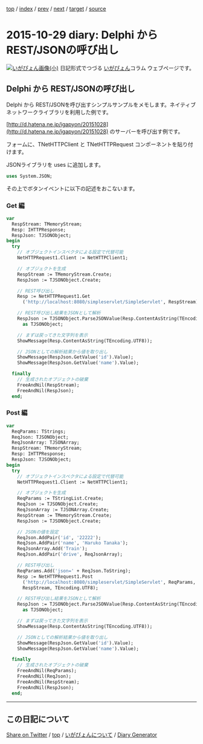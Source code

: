 [top](../index.html) 
 / [index](https://igapyon.github.io/diary/2015/index.html) 
 / [prev](https://igapyon.github.io/diary/2015/ig151028.html) 
 / [next](https://igapyon.github.io/diary/2015/ig151030.html) 
 / [target](https://igapyon.github.io/diary/2015/ig151029.html) 
 / [source](https://github.com/igapyon/diary/blob/gh-pages/2015/ig151029.html.src.md) 

2015-10-29 diary: Delphi から REST/JSONの呼び出し
=====================================================================================================
[![いがぴょん画像(小)](https://igapyon.github.io/diary/images/iga200306s.jpg "いがぴょん")](https://igapyon.github.io/diary/memo/memoigapyon.html) 日記形式でつづる [いがぴょん](https://igapyon.github.io/diary/memo/memoigapyon.html)コラム ウェブページです。

## Delphi から REST/JSONの呼び出し

Delphi から REST/JSONを呼び出すシンプルサンプルをメモします。ネイティブネットワークライブラリを利用した例です。

[http://d.hatena.ne.jp/igapyon/20151028](http://d.hatena.ne.jp/igapyon/20151028) のサーバーを呼び出す例です。

フォームに、TNetHTTPClient と TNetHTTPRequest コンポーネントを貼り付けます。

JSONライブラリを uses に追加します。

```pascal
uses System.JSON;
```


その上でボタンイベントに以下の記述をおこないます。


### Get 編


```pascal
var
  RespStream: TMemoryStream;
  Resp: IHTTPResponse;
  RespJson: TJSONObject;
begin
  try
    // オブジェクトインスペクタによる設定で代替可能
    NetHTTPRequest1.Client := NetHTTPClient1;

    // オブジェクトを生成
    RespStream := TMemoryStream.Create;
    RespJson := TJSONObject.Create;

    // REST呼び出し
    Resp := NetHTTPRequest1.Get
      ('http://localhost:8080/simpleservlet/SimpleServlet', RespStream);

    // REST呼び出し結果をJSONとして解析
    RespJson := TJSONObject.ParseJSONValue(Resp.ContentAsString(TEncoding.UTF8))
      as TJSONObject;

    // まずは戻ってきた文字列を表示
    ShowMessage(Resp.ContentAsString(TEncoding.UTF8));

    // JSONとしての解析結果から値を取り出し
    ShowMessage(RespJson.GetValue('id').Value);
    ShowMessage(RespJson.GetValue('name').Value);

  finally
    // 生成されたオブジェクトの破棄
    FreeAndNil(RespStream);
    FreeAndNil(RespJson);
  end;
```



### Post 編


```pascal
var
  ReqParams: TStrings;
  ReqJson: TJSONObject;
  ReqJsonArray: TJSONArray;
  RespStream: TMemoryStream;
  Resp: IHTTPResponse;
  RespJson: TJSONObject;
begin
  try
    // オブジェクトインスペクタによる設定で代替可能
    NetHTTPRequest1.Client := NetHTTPClient1;

    // オブジェクトを生成
    ReqParams := TStringList.Create;
    ReqJson := TJSONObject.Create;
    ReqJsonArray := TJSONArray.Create;
    RespStream := TMemoryStream.Create;
    RespJson := TJSONObject.Create;

    // JSONの値を設定
    ReqJson.AddPair('id', '22222');
    ReqJson.AddPair('name', 'Haruko Tanaka');
    ReqJsonArray.Add('Train');
    ReqJson.AddPair('drive', ReqJsonArray);

    // REST呼び出し
    ReqParams.Add('json=' + ReqJson.ToString);
    Resp := NetHTTPRequest1.Post
      ('http://localhost:8080/simpleservlet/SimpleServlet', ReqParams,
      RespStream, TEncoding.UTF8);

    // REST呼び出し結果をJSONとして解析
    RespJson := TJSONObject.ParseJSONValue(Resp.ContentAsString(TEncoding.UTF8))
      as TJSONObject;

    // まずは戻ってきた文字列を表示
    ShowMessage(Resp.ContentAsString(TEncoding.UTF8));

    // JSONとしての解析結果から値を取り出し
    ShowMessage(RespJson.GetValue('id').Value);
    ShowMessage(RespJson.GetValue('name').Value);

  finally
    // 生成されたオブジェクトの破棄
    FreeAndNil(ReqParams);
    FreeAndNil(ReqJson);
    FreeAndNil(RespStream);
    FreeAndNil(RespJson);
  end;
```



----------------------------------------------------------------------------------------------------

## この日記について

[Share on Twitter](https://twitter.com/intent/tweet?hashtags=igapyon%2Cdiary%2C%E3%81%84%E3%81%8C%E3%81%B4%E3%82%87%E3%82%93&text=Delphi+%E3%81%8B%E3%82%89+REST%2FJSON%E3%81%AE%E5%91%BC%E3%81%B3%E5%87%BA%E3%81%97&url=https%3A%2F%2Figapyon.github.io%2Fdiary%2F2015%2Fig151029.html) / [top](../index.html) / [いがぴょんについて](https://igapyon.github.io/diary/memo/memoigapyon.html) / [Diary Generator](https://github.com/igapyon/igapyonv3)
